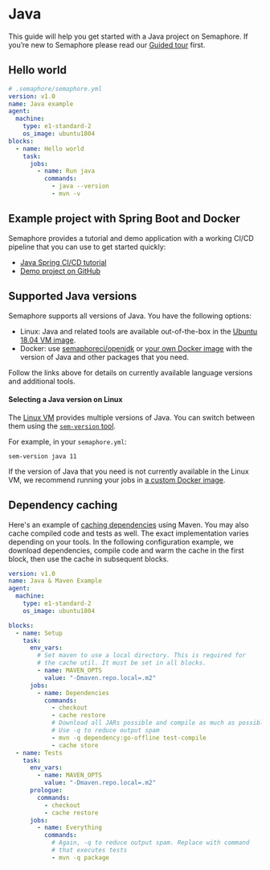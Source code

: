 # Java

This guide will help you get started with a Java project on Semaphore.
If you’re new to Semaphore please read our
[Guided tour](https://docs.semaphoreci.com/article/77-getting-started) first.

## Hello world

``` yaml
# .semaphore/semaphore.yml
version: v1.0
name: Java example
agent:
  machine:
    type: e1-standard-2
    os_image: ubuntu1804
blocks:
  - name: Hello world
    task:
      jobs:
        - name: Run java
          commands:
            - java --version
            - mvn -v
```

## Example project with Spring Boot and Docker

Semaphore provides a tutorial and demo application with a working
CI/CD pipeline that you can use to get started quickly:

- [Java Spring CI/CD tutorial][tutorial]
- [Demo project on GitHub][demo-project]

## Supported Java versions

Semaphore supports all versions of Java. You have the following options:

- Linux: Java and related tools are available out-of-the-box in the
  [Ubuntu 18.04 VM image][ubuntu-java].
- Docker: use [semaphoreci/openjdk][java-docker-image] or
  [your own Docker image][docker-env] with the version of Java and other
  packages that you need.

Follow the links above for details on currently available language versions and
additional tools.

#### Selecting a Java version on Linux

The [Linux VM][ubuntu1804] provides multiple versions of Java.
You can switch between them using the [`sem-version` tool][sem-version].

For example, in your `semaphore.yml`:

```
sem-version java 11
```

If the version of Java that you need is not currently available in the Linux VM,
we recommend running your jobs in [a custom Docker image][docker-env].

## Dependency caching

Here's an example of [caching dependencies][caching] using Maven.
You may also cache compiled code and tests as well. The exact
implementation varies depending on your tools.
In the following configuration example, we download dependencies, compile
code and warm the cache in the first block, then use the cache in
subsequent blocks.

```yaml
version: v1.0
name: Java & Maven Example
agent:
  machine:
    type: e1-standard-2
    os_image: ubuntu1804

blocks:
  - name: Setup
    task:
      env_vars:
        # Set maven to use a local directory. This is required for
        # the cache util. It must be set in all blocks.
        - name: MAVEN_OPTS
          value: "-Dmaven.repo.local=.m2"
      jobs:
        - name: Dependencies
          commands:
            - checkout
            - cache restore
            # Download all JARs possible and compile as much as possible
            # Use -q to reduce output spam
            - mvn -q dependency:go-offline test-compile
            - cache store
  - name: Tests
    task:
      env_vars:
        - name: MAVEN_OPTS
          value: "-Dmaven.repo.local=.m2"
      prologue:
        commands:
          - checkout
          - cache restore
      jobs:
        - name: Everything
          commands:
            # Again, -q to reduce output spam. Replace with command
            # that executes tests
            - mvn -q package
```

[tutorial]: https://docs.semaphoreci.com/article/122-java-spring-continuous-integration
[demo-project]: https://github.com/semaphoreci-demos/semaphore-demo-java-spring
[ubuntu-java]: https://docs.semaphoreci.com/article/32-ubuntu-1804-image#java-and-jvm-languages
[ubuntu1804]: https://docs.semaphoreci.com/article/32-ubuntu-1804-image
[macos-java]: https://docs.semaphoreci.com/article/120-macos-mojave-image#java
[docker-env]: https://docs.semaphoreci.com/article/127-custom-ci-cd-environment-with-docker
[sem-version]: https://docs.semaphoreci.com/article/131-sem-version-managing-language-version-on-linux
[caching]: https://docs.semaphoreci.com/article/68-caching-dependencies
[java-docker-image]: https://hub.docker.com/r/semaphoreci/openjdk
